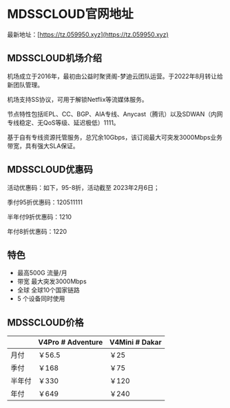# MDSSCLOUD官网地址

最新地址：[https://tz.059950.xyz](https://tz.059950.xyz)

## MDSSCLOUD机场介绍

机场成立于2016年，最初由公益时聚贤阁-梦迪云团队运营。于2022年8月转让给新团队管理。

机场支持SS协议，可用于解锁Netflix等流媒体服务。

节点特性包括IEPL、CC、BGP、AIA专线、Anycast（腾讯）以及SDWAN（内网专线稳定、无QoS等级、延迟极低）1111。

基于自有专线资源托管服务，总冗余10Gbps，该订阅最大可突发3000Mbps业务带宽，具有强大SLA保证。

## MDSSCLOUD优惠码

活动优惠码：如下，95-8折，活动截至 2023年2月6日；

季付95折优惠码：120511111

半年付9折优惠码：1210

年付8折优惠码：1220

## 特色

* 最高500G 流量/月
* 带宽 最大突发3000Mbps
* 全球 全球10个国家链路
* 5 个设备同时使用

## MDSSCLOUD价格

||V4Pro # Adventure|V4Mini # Dakar|
|----|----|----|
|月付|￥56.5|￥25|
|季付|￥168|￥75|
|半年付|￥330|￥120|
|年付|￥649|￥240|


